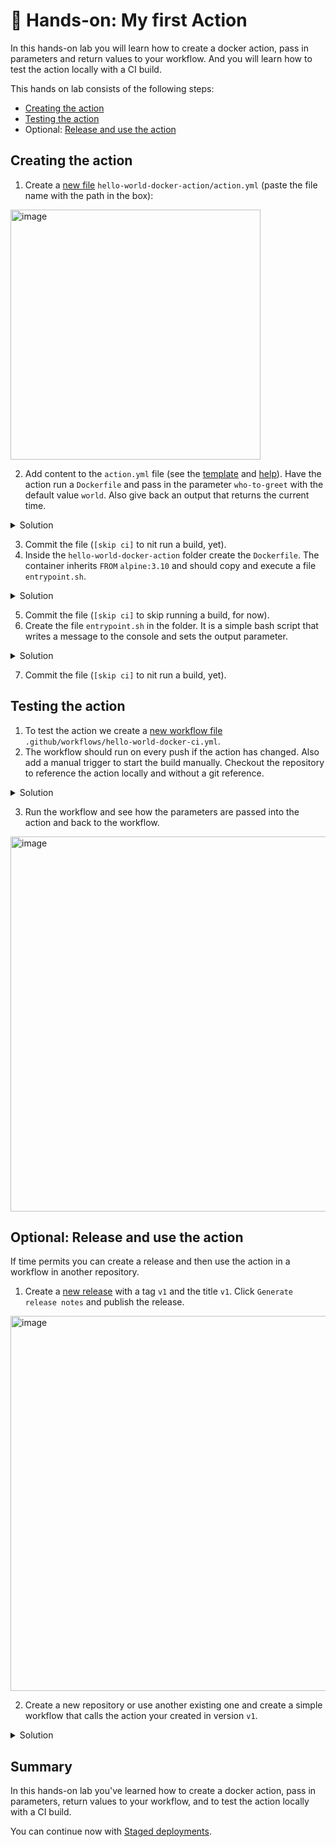 # 🔨 Hands-on: My first Action

In this hands-on lab you will learn how to create a docker action, pass in parameters and return values to your workflow. And you will learn how to test the action locally with a CI build.

This hands on lab consists of the following steps:
- [Creating the action](#creating-the-action)
- [Testing the action](#testing-the-action)
- Optional: [Release and use the action](#optional-release-and-use-the-action)


## Creating the action

1. Create a [new file](/../../new/main) `hello-world-docker-action/action.yml` (paste the file name with the path in the box):
<img width="400" alt="image" src="https://user-images.githubusercontent.com/5276337/174234628-14f58066-3188-42a6-9204-99c577558c08.png">

2. Add content to the `action.yml` file (see the [template](https://github.com/actions/hello-world-docker-action) and 
  [help](https://github.com/actions/hello-world-docker-action)). Have the action run a `Dockerfile` and pass 
  in the parameter `who-to-greet` with the default value `world`. Also give back an output that returns the current time.
  

<details>
  <summary>Solution</summary>
  
```YAML
name: 'Hello World Docker Action'
description: 'Say hello to a user or the world.'
inputs: 
  who-to-greet:
    description: 'Who to greet'
    required: true
    default: 'world'
outputs:
  time: 
    description: 'The time we said hello.'
runs:
  using: 'docker'
  image: 'Dockerfile'
  args:
    - ${{ inputs.who-to-greet }}
```
  
</details>

3. Commit the file (`[skip ci]` to nit run a build, yet).
4. Inside the `hello-world-docker-action` folder create the `Dockerfile`. The container inherits `FROM` `alpine:3.10` and 
   should copy and execute a file `entrypoint.sh`.

<details>
  <summary>Solution</summary>
  
```dockerfile
FROM alpine:3.10

COPY entrypoint.sh /entrypoint.sh

RUN chmod +x entrypoint.sh

ENTRYPOINT ["/entrypoint.sh"]
```
  
</details>

5. Commit the file (`[skip ci]` to skip running a build, for now).
6. Create the file `entrypoint.sh` in the folder. It is a simple bash script that writes a message to the console and sets the output parameter.

<details>
  <summary>Solution</summary>
  
```bash
#!/bin/sh -l

echo "hello $1"

echo "time=$(date)" >> $GITHUB_OUTPUT
```
  
</details>

7. Commit the file (`[skip ci]` to nit run a build, yet).

## Testing the action

1. To test the action we create a [new workflow file](/../..new/main) `.github/workflows/hello-world-docker-ci.yml`.
2. The workflow should run on every push if the action has changed. Also add a manual trigger to start the build manually. 
   Checkout the repository to reference the action locally and without a git reference. 

<details>
  <summary>Solution</summary>
  
```YAML
name: CI Build for Docker Action 
on:
  push:
    branches: [ main ]
    paths: [ hello-world-docker-action/** ]
  workflow_dispatch:
        
jobs:
  test-action:
    runs-on: ubuntu-latest
    steps:
      - name: Checkout
        uses: actions/checkout@v3.0.2
    
      - name: Run my own container action
        id: hello-action
        uses: ./hello-world-docker-action
        with:
          who-to-greet: '@wulfland'
          
      - name: Output time set in the container
        run: echo "The time was ${{ steps.hello-action.outputs.time }} when the action said hello"

```
  
</details>

3. Run the workflow and see how the parameters are passed into the action and back to the workflow.

<img width="600" alt="image" src="https://user-images.githubusercontent.com/5276337/174239255-262a8014-4b66-40df-aa17-6f043f948342.png">

## Optional: Release and use the action

If time permits you can create a release and then use the action in a workflow in another repository.

1. Create a [new release](/../..releases/new) with a tag `v1` and the title `v1`. Click `Generate release notes` and publish the release.

<img width="600" alt="image" src="https://user-images.githubusercontent.com/5276337/174241482-6d3d0c34-9d55-4e3d-86fa-8ac28055cea8.png">

2. Create a new repository or use another existing one and create a simple workflow that calls the action your created in version `v1`.

<details>
  <summary>Solution</summary>
  
```YAML
name: Test
on: [workflow_dispatch]
        
jobs:
  test-action:
    runs-on: ubuntu-latest
    steps:   
      - name: Say hello
        uses: <your-github-username>/GitHubBootcamp/hello-world-docker-action@v1
        with:
          who-to-greet: '@octocat'
```
  
</details>

## Summary 

In this hands-on lab you've learned how to create a docker action, pass in parameters, return values to your workflow, and to test the action locally with a CI build.
  
You can continue now with [Staged deployments](07-Staged-deployments.md).
